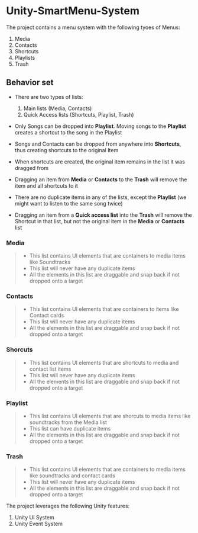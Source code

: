 # Unity-SmartMenu-System

The project contains a menu system with the following tyoes of Menus: 

1. Media
2. Contacts
3. Shortcuts
4. Playlists
5. Trash

## Behavior set

- There are two types of lists: 
  1. Main lists (Media, Contacts)
  2. Quick Access lists (Shortcuts, Playlist, Trash)
  
- Only Songs can be dropped into **Playlist**. Moving songs to the **Playlist** creates a shortcut to the song in the Playlist

- Songs and Contacts can be dropped from anywhere into **Shortcuts**, thus creating shortcuts to the original Item

- When shortcuts are created, the original item remains in the list it was dragged from

- Dragging an item from **Media** or **Contacts** to the **Trash** will remove the item and all shortcuts to it

- There are no duplicate items in any of the lists, except the **Playlist** (we might want to listen to the same song twice)

- Dragging an item from a **Quick access list** into the **Trash** will remove the Shortcut in that list, but not the original item in the **Media** or **Contacts** list

### Media 

> - This list contains UI elements that are containers to media items like Soundtracks
> - This list will never have any duplicate items
> - All the elements in this list are draggable and snap back if not dropped onto a target

### Contacts 

> - This list contains UI elements that are containers to items like Contact cards
> - This list will never have any duplicate items
> - All the elements in this list are draggable and snap back if not dropped onto a target

### Shorcuts 

> - This list contains UI elements that are shortcuts to media and contact list items
> - This list will never have any duplicate items
> - All the elements in this list are draggable and snap back if not dropped onto a target

### Playlist 

> - This list contains UI elements that are shorcuts to media items like soundtracks from the Media list
> - This list can have duplicate items
> - All the elements in this list are draggable and snap back if not dropped onto a target

### Trash 

> - This list contains UI elements that are containers to media items like soundtracks and contact cards
> - This list will never have any duplicate items
> - All the elements in this list are draggable and snap back if not dropped onto a target




The project leverages the following Unity features:

1. Unity UI System
2. Unity Event System
